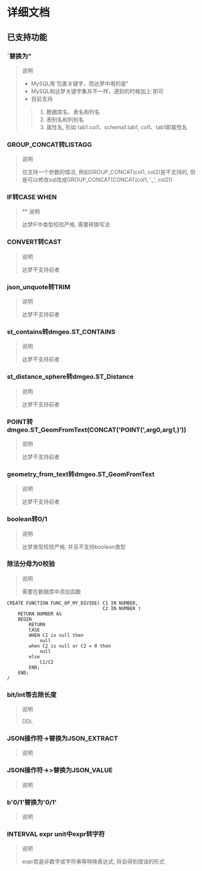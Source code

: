 # 详细文档

## 已支持功能

### \`替换为\"

> 说明
> * MySQL用\`包裹关键字，而达梦中用的是\"
> * MySQL和达梦关键字集并不一样，遇到的时候加上\`即可
> * 目前支持
>> 1. 数据库名、表名和列名
>> 2. 表别名和列别名
>> 3. 属性名, 形如 tab1.col1、schema1.tab1, col1、tab1即属性名

### GROUP_CONCAT转LISTAGG

> 说明
>
> 仅支持一个参数的情况, 例如GROUP_CONCAT(col1, col2)是不支持的, 但是可以修改sql改成GROUP_CONCAT(CONCAT(col1, '_', col2))

### IF转CASE WHEN

> ** 说明
>
> 达梦IF中类型校验严格, 需要转换写法

### CONVERT转CAST

> 说明
>
> 达梦不支持前者

### json_unquote转TRIM

> 说明
>
> 达梦不支持前者

### st_contains转dmgeo.ST_CONTAINS

> 说明
>
> 达梦不支持前者

### st_distance_sphere转dmgeo.ST_Distance

> 说明
>
> 达梦不支持前者

### POINT转dmgeo.ST_GeomFromText(CONCAT('POINT(',arg0,arg1,)'))

> 说明
>
> 达梦不支持前者

### geometry_from_text转dmgeo.ST_GeomFromText

> 说明
>
> 达梦不支持前者

### boolean转0/1

> 说明
>
> 达梦类型校验严格, 并且不支持boolean类型

### 除法分母为0校验

> 说明
>
> 需要在数据库中添加函数

```
CREATE FUNCTION FUNC_OP_MY_DIVIDE( C1 IN NUMBER,
                                   C2 IN NUMBER )
    RETURN NUMBER AS
    BEGIN
        RETURN
        CASE
        WHEN C1 is null then
            null
        when C2 is null or C2 = 0 then
            null
        else
            C1/C2
        END;
    END;
/
```

### bit/int等去除长度

> 说明
>
> DDL

### JSON操作符->替换为JSON_EXTRACT

> 说明

### JSON操作符->>替换为JSON_VALUE

> 说明

### b'0/1'替换为'0/1'

> 说明

### INTERVAL expr unit中expr转字符

> 说明
> 
> expr若是非数字或字符串等特殊表达式, 将会得到错误的形式

